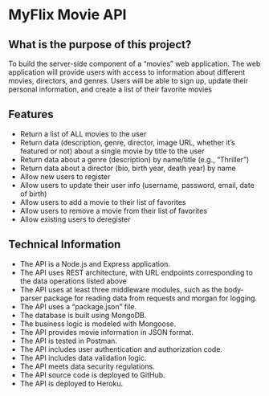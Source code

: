 # MyFlix Movie API

## What is the purpose of this project?

To build the server-side component of a “movies” web application. The web
application will provide users with access to information about different
movies, directors, and genres. Users will be able to sign up, update their
personal information, and create a list of their favorite movies

## Features

- Return a list of ALL movies to the user
- Return data (description, genre, director, image URL, whether it’s featured or not) about a
  single movie by title to the user
- Return data about a genre (description) by name/title (e.g., “Thriller”)
- Return data about a director (bio, birth year, death year) by name
- Allow new users to register
- Allow users to update their user info (username, password, email, date of birth)
- Allow users to add a movie to their list of favorites
- Allow users to remove a movie from their list of favorites
- Allow existing users to deregister

## Technical Information

- The API is a Node.js and Express application.
- The API uses REST architecture, with URL endpoints corresponding to the data
  operations listed above
- The API uses at least three middleware modules, such as the body-parser package for
  reading data from requests and morgan for logging.
- The API uses a “package.json” file.
- The database is built using MongoDB.
- The business logic is modeled with Mongoose.
- The API provides movie information in JSON format.
- The API is tested in Postman.
- The API includes user authentication and authorization code.
- The API includes data validation logic.
- The API meets data security regulations.
- The API source code is deployed to GitHub.
- The API is deployed to Heroku.
